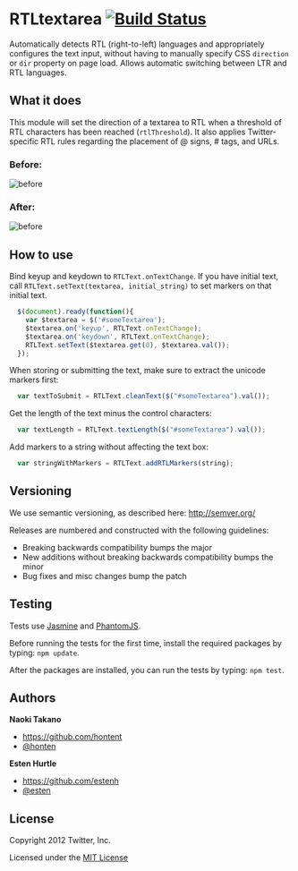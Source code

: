 RTLtextarea [![Build Status](https://travis-ci.org/twitter/RTLtextarea.png?branch=master)](https://travis-ci.org/twitter/RTLtextarea)
========
Automatically detects RTL (right-to-left) languages and appropriately configures the text input, without having to manually specify CSS `direction` or `dir` property on page load. Allows automatic switching between LTR and RTL languages.

What it does
------------
This module will set the direction of a textarea to RTL when a threshold
of RTL characters has been reached (`rtlThreshold`). It also applies Twitter-
specific RTL rules regarding the placement of @ signs, # tags, and URLs.

### Before:
![before](http://twitter.github.com/RTLtextarea/img/rtltextarea_before.png)

### After:
![before](http://twitter.github.com/RTLtextarea/img/rtltextarea_after.png)

How to use
-----------
Bind keyup and keydown to `RTLText.onTextChange`. If you have initial text,
call `RTLText.setText(textarea, initial_string)` to set markers on that
initial text.

```javascript
  $(document).ready(function(){
    var $textarea = $('#someTextarea');
    $textarea.on('keyup', RTLText.onTextChange);
    $textarea.on('keydown', RTLText.onTextChange);
    RTLText.setText($textarea.get(0), $textarea.val());
  });
```

When storing or submitting the text, make sure to extract the unicode markers first:

```javascript
  var textToSubmit = RTLText.cleanText($("#someTextarea").val());
```

Get the length of the text minus the control characters:

```javascript
  var textLength = RTLText.textLength($("#someTextarea").val());
```

Add markers to a string without affecting the text box:

```javascript
  var stringWithMarkers = RTLText.addRTLMarkers(string);
```

Versioning
----------
We use semantic versioning, as described here: http://semver.org/

Releases are numbered and constructed with the following guidelines:

  * Breaking backwards compatibility bumps the major
  * New additions without breaking backwards compatibility bumps the minor
  * Bug fixes and misc changes bump the patch

Testing
----------
Tests use [Jasmine](http://pivotal.github.com/jasmine/) and [PhantomJS](http://phantomjs.org/).

Before running the tests for the first time, install the required packages by typing: `npm update`.

After the packages are installed, you can run the tests by typing: `npm test`.

Authors
----------
**Naoki Takano**
+ https://github.com/hontent
+ [@honten](http://www.twitter.com/honten)

**Esten Hurtle**
+ https://github.com/estenh
+ [@esten](http://www.twitter.com/esten)

License
-----------
Copyright 2012 Twitter, Inc.

Licensed under the [MIT License](http://opensource.org/licenses/mit-license.php)
